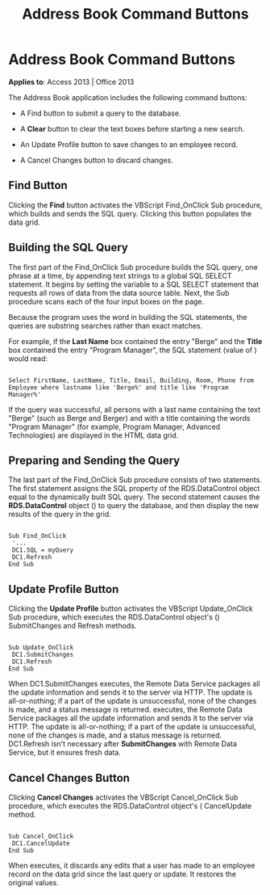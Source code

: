 ﻿---
title: Address Book Command Buttons
TOCTitle: Address Book Command Buttons
ms:assetid: bcea6f53-3e36-b067-03c2-b157ed02d41d
ms:mtpsurl: https://msdn.microsoft.com/library/JJ249908(v=office.15)
ms:contentKeyID: 48547422
ms.date: 09/18/2015
mtps_version: v=office.15
---

# Address Book Command Buttons


**Applies to**: Access 2013 | Office 2013


The Address Book application includes the following command buttons:

  - A Find button to submit a query to the database.

  - A **Clear** button to clear the text boxes before starting a new search.

  - An Update Profile button to save changes to an employee record.

  - A Cancel Changes button to discard changes.

## Find Button

Clicking the **Find** button activates the VBScript Find\_OnClick Sub procedure, which builds and sends the SQL query. Clicking this button populates the data grid.

## Building the SQL Query

The first part of the Find\_OnClick Sub procedure builds the SQL query, one phrase at a time, by appending text strings to a global SQL SELECT statement. It begins by setting the variable to a SQL SELECT statement that requests all rows of data from the data source table. Next, the Sub procedure scans each of the four input boxes on the page.

Because the program uses the word in building the SQL statements, the queries are substring searches rather than exact matches.

For example, if the **Last Name** box contained the entry "Berge" and the **Title** box contained the entry "Program Manager", the SQL statement (value of ) would read:

``` 
 
Select FirstName, LastName, Title, Email, Building, Room, Phone from Employee where lastname like 'Berge%' and title like 'Program Manager%' 
```

If the query was successful, all persons with a last name containing the text "Berge" (such as Berge and Berger) and with a title containing the words "Program Manager" (for example, Program Manager, Advanced Technologies) are displayed in the HTML data grid.

## Preparing and Sending the Query

The last part of the Find\_OnClick Sub procedure consists of two statements. The first statement assigns the SQL property of the RDS.DataControl object equal to the dynamically built SQL query. The second statement causes the **RDS.DataControl** object () to query the database, and then display the new results of the query in the grid.

``` 
 
Sub Find_OnClick 
 '... 
 DC1.SQL = myQuery 
 DC1.Refresh 
End Sub 
```

## Update Profile Button

Clicking the **Update Profile** button activates the VBScript Update\_OnClick Sub procedure, which executes the RDS.DataControl object's () SubmitChanges and Refresh methods.

``` 
 
Sub Update_OnClick 
 DC1.SubmitChanges 
 DC1.Refresh 
End Sub 
```

When DC1.SubmitChanges executes, the Remote Data Service packages all the update information and sends it to the server via HTTP. The update is all-or-nothing; if a part of the update is unsuccessful, none of the changes is made, and a status message is returned. executes, the Remote Data Service packages all the update information and sends it to the server via HTTP. The update is all-or-nothing; if a part of the update is unsuccessful, none of the changes is made, and a status message is returned. DC1.Refresh isn't necessary after **SubmitChanges** with Remote Data Service, but it ensures fresh data.

## Cancel Changes Button

Clicking **Cancel Changes** activates the VBScript Cancel\_OnClick Sub procedure, which executes the RDS.DataControl object's ( CancelUpdate method.

``` 
 
Sub Cancel_OnClick 
 DC1.CancelUpdate 
End Sub 
```

When executes, it discards any edits that a user has made to an employee record on the data grid since the last query or update. It restores the original values.

